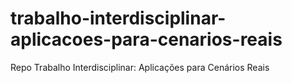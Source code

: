 # trabalho-interdisciplinar-aplicacoes-para-cenarios-reais
Repo Trabalho Interdisciplinar: Aplicações para Cenários Reais
